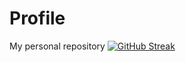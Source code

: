 # Profile
My personal repository
[![GitHub Streak](https://github-readme-streak-stats.herokuapp.com/?user=LeMinh22621)](https://git.io/streak-stats)
